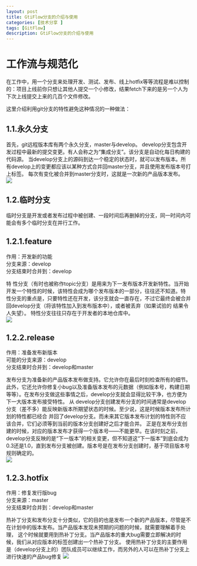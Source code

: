 ```yaml
---
layout: post
title: GtiFlow分支的介绍与使用
categories: [技术分享 ]
tags: [GitFlow]
description: GtiFlow分支的介绍与使用
---
```


# 工作流与规范化

在工作中，用一个分支来处理开发、测试、发布、线上hotfix等等流程是难以控制的：项目上线前你只想让其他人提交一个小修改，结果fetch下来的是另一个人为下次上线提交上来的几百个文件修改。

这里介绍利用git分支的特性避免这种情况的一种做法：

<!--break-->

## 1.1.永久分支

首先，git远程版本库有两个永久分支，master与develop。
develop分支包含开发过程中最新的提交变更。有人会称之为“集成分支”。该分支是自动化每日构建的代码源。
当develop分支上的源码到达一个稳定的状态时，就可以发布版本。所有develop上的变更都应该以某种方式合并回master分支，并且使用发布版本号打上标签。
每次有变化被合并到master分支时，这就是一次新的产品版本发布。  
![](http://hqpsoft.github.io/images/o_git-workflow-release-cycle-1historical.png)

## 1.2.临时分支

临时分支是开发或者发布过程中被创建、一段时间后再删掉的分支，同一时间内可能会有多个临时分支在并行工作。

## 1.2.1.feature

作用：开发新的功能  
分支来源：develop  
分支结束时合并到：develop  

特 性分支（有时也被称作topic分支）是用来为下一发布版本开发新特性。当开始开发一个特性的时候，该特性会成为哪个发布版本的一部分，往往还不知道。特 性分支的重点是，只要特性还在开发，该分支就会一直存在，不过它最终会被合并回develop分支（将该特性加入到发布版本中），或者被丢弃（如果试验的 结果令人失望）。
特性分支往往只存在于开发者的本地仓库中。  
![](http://hqpsoft.github.io/images/o_git-workflow-release-cycle-2feature.png)

## 1.2.2.release

作用：准备发布新版本  
可能的分支来源：develop  
分支结束时合并到：develop和master  

发布分支为准备新的产品版本发布做支持。它允许你在最后时刻检查所有的细节。此外，它还允许你修复小bug以及准备版本发布的元数据（例如版本号，构建日期等等）。在发布分支做这些事情之后，develop分支就会显得比较干净，也方便为下一大版本发布接受特性。
从 develop分支创建发布分支的时间通常是develop分支（差不多）能反映新版本所期望状态的时候。至少说，这是时候版本发布所计划的特性都已经合 并回了develop分支。而未来其它版本发布计划的特性则不应该合并，它们必须等到当前的版本分支创建好之后才能合并。
正是在发布分支创建的时候，对应的版本发布才获得一个版本号——不能更早。在该时刻之前，develop分支反映的是“下一版本”的相关变更，但不知道这“下一版本”到底会成为0.3还是1.0，直到发布分支被创建。版本号是在发布分支创建时，基于项目版本号规则确定的。  
![](http://hqpsoft.github.io/images/o_git-workflow-release-cycle-3release.png)  

## 1.2.3.hotfix

作用：修复发行版bug  
分支来源：master  
分支结束时合并到：develop和master  

热补丁分支和发布分支十分类似，它的目的也是发布一个新的产品版本，尽管是不在计划中的版本发布。当产品版本发现未预期的问题的时候，就需要理解着手处理， 这个时候就要用到热补丁分支。当产品版本的重大bug需要立即解决的时候，我们从对应版本的标签创建出一个热补丁分支。
使用热补丁分支的主要作用是（develop分支上的）团队成员可以继续工作，而另外的人可以在热补丁分支上进行快速的产品bug修复
![](http://hqpsoft.github.io/images/o_git-workflow-release-cycle-4maintenance.png)